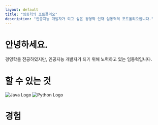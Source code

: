 ```yaml
---
layout: default
title: "임동혁의 포트폴리오"
description: "인공지능 개발자가 되고 싶은 경영학 인재 임동혁의 포트폴리오입니다."
---
```

# 안녕하세요.
경영학을 전공하였지만, 인공지능 개발자가 되기 위해 노력하고 있는 임동혁입니다.

# 할 수 있는 것
![Java Logo](/static/img/javalogo-81x162,0.png)
![Python Logo](https://www.python.org/static/img/python-logo.png)

# 경험